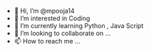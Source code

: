 - 👋 Hi, I’m @mpooja14
- 👀 I’m interested in Coding
- 🌱 I’m currently learning Python , Java Script
- 💞️ I’m looking to collaborate on ...
- 📫 How to reach me ...

<!---
mpooja14/mpooja14 is a ✨ special ✨ repository because its `README.md` (this file) appears on your GitHub profile.
You can click the Preview link to take a look at your changes.
--->
